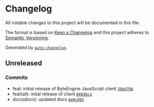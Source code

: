 # Changelog

All notable changes to this project will be documented in this file.

The format is based on [Keep a Changelog](https://keepachangelog.com/en/1.0.0/)
and this project adheres to [Semantic Versioning](https://semver.org/spec/v2.0.0.html).

Generated by [`auto-changelog`](https://github.com/CookPete/auto-changelog).

## Unreleased

### Commits

- feat: initial release of ByteEngine JavaScript client [`3bbd79b`](https://github.com/boolbyte-tech/byteengine-js-client/commit/3bbd79bc56700358745e626f326f663e913650f8)
- feat(all): inital release of client [`668dbca`](https://github.com/boolbyte-tech/byteengine-js-client/commit/668dbcada18e8d7d91bf849331081ae950ede08d)
- docs(docs): updated docs [`8e0c892`](https://github.com/boolbyte-tech/byteengine-js-client/commit/8e0c8924915d4bf36f19b4eb0b695c06d56de167)
